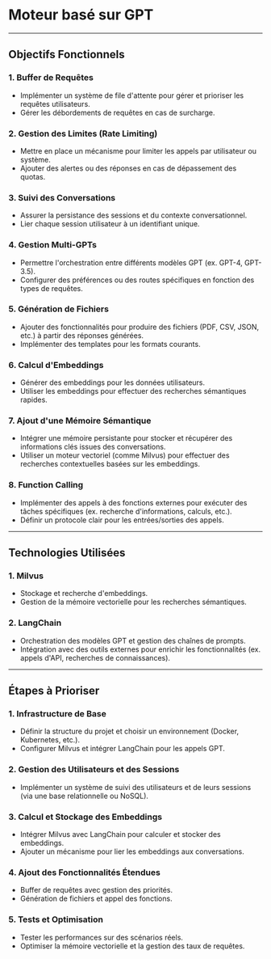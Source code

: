 # Moteur basé sur GPT

---

## Objectifs Fonctionnels

### 1. Buffer de Requêtes

- Implémenter un système de file d'attente pour gérer et prioriser les requêtes utilisateurs.
- Gérer les débordements de requêtes en cas de surcharge.

### 2. Gestion des Limites (Rate Limiting)

- Mettre en place un mécanisme pour limiter les appels par utilisateur ou système.
- Ajouter des alertes ou des réponses en cas de dépassement des quotas.

### 3. Suivi des Conversations

- Assurer la persistance des sessions et du contexte conversationnel.
- Lier chaque session utilisateur à un identifiant unique.

### 4. Gestion Multi-GPTs

- Permettre l'orchestration entre différents modèles GPT (ex. GPT-4, GPT-3.5).
- Configurer des préférences ou des routes spécifiques en fonction des types de requêtes.

### 5. Génération de Fichiers

- Ajouter des fonctionnalités pour produire des fichiers (PDF, CSV, JSON, etc.) à partir des réponses générées.
- Implémenter des templates pour les formats courants.

### 6. Calcul d'Embeddings

- Générer des embeddings pour les données utilisateurs.
- Utiliser les embeddings pour effectuer des recherches sémantiques rapides.

### 7. Ajout d'une Mémoire Sémantique

- Intégrer une mémoire persistante pour stocker et récupérer des informations clés issues des conversations.
- Utiliser un moteur vectoriel (comme Milvus) pour effectuer des recherches contextuelles basées sur les embeddings.

### 8. Function Calling

- Implémenter des appels à des fonctions externes pour exécuter des tâches spécifiques (ex. recherche d'informations, calculs, etc.).
- Définir un protocole clair pour les entrées/sorties des appels.

---

## Technologies Utilisées

### 1. Milvus

- Stockage et recherche d'embeddings.
- Gestion de la mémoire vectorielle pour les recherches sémantiques.

### 2. LangChain

- Orchestration des modèles GPT et gestion des chaînes de prompts.
- Intégration avec des outils externes pour enrichir les fonctionnalités (ex. appels d'API, recherches de connaissances).

---

## Étapes à Prioriser

### 1. Infrastructure de Base

- Définir la structure du projet et choisir un environnement (Docker, Kubernetes, etc.).
- Configurer Milvus et intégrer LangChain pour les appels GPT.

### 2. Gestion des Utilisateurs et des Sessions

- Implémenter un système de suivi des utilisateurs et de leurs sessions (via une base relationnelle ou NoSQL).

### 3. Calcul et Stockage des Embeddings

- Intégrer Milvus avec LangChain pour calculer et stocker des embeddings.
- Ajouter un mécanisme pour lier les embeddings aux conversations.

### 4. Ajout des Fonctionnalités Étendues

- Buffer de requêtes avec gestion des priorités.
- Génération de fichiers et appel des fonctions.

### 5. Tests et Optimisation

- Tester les performances sur des scénarios réels.
- Optimiser la mémoire vectorielle et la gestion des taux de requêtes.
